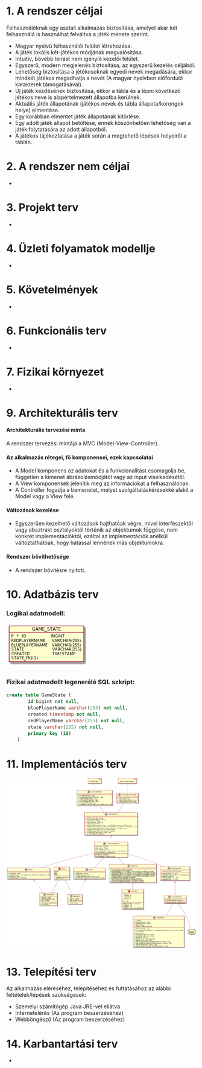 # 1. A rendszer céljai

Felhasználóknak egy asztali alkalmazás biztosítása, amelyet akár két felhasználó is használhat felváltva
a játék menete szerint.

- Magyar nyelvű felhasználói felület létrehozása.
- A játék lokális két-játékos módjának megvalósítása.
- Intuitív, bővebb leírást nem igénylő kezelői felület.
- Egyszerű, modern megjelenés biztosítása, az egyszerű kezelés céljából.
- Lehetőség biztosítása a jétékosoknak egyedi nevek megadására, ekkor mindkét játékos megadhatja a nevét (A magyar nyelvben előforduló karakterek támogatásával).
- Új játék kezdésének biztosítása, ekkor a tábla és a lépni következő jétékos neve is alapértelmezett állapotba kerülnek.
- Aktuális játék állapotának (játékos nevek és tábla állapota/korongok helye) elmentése.
- Egy korábban elmentet játék állapotának kitörlése.
- Egy adott játék állapot betöltése, ennek köszönhetően lehetőség van a játék folytatására az adott állapotból.
- A játékos tájékoztatása a játék során a megtehető lépések helyeiről a táblán.

# 2. A rendszer nem céljai

-

# 3. Projekt terv

-

# 4. Üzleti folyamatok modellje

-

# 5. Követelmények

-

# 6. Funkcionális terv

-

# 7. Fizikai környezet

-

# 9. Architekturális terv

#### Architekturális tervezési minta

A rendszer tervezési mintája a MVC (Model-View-Controller).

#### Az alkalmazás rétegei, fő komponensei, ezek kapcsolatai

- A Model komponens az adatokat és a funkcionalitást csomagolja be, független a kimenet
  ábrázolásmódjától vagy az input viselkedésétől.
- A View komponensek jelenítik meg az információkat a felhasználónak.
- A Controller fogadja a bemenetet, melyet szolgáltatáskérésekké alakít a Model vagy a View felé.

#### Változások kezelése

- Egyszerűen kezelhető változások hajthatóak végre, mivel interfészektől vagy absztrakt osztályoktól történik az objektumok függése, nem konkrét implementációktól, ezáltal az implementációk anélkül változtathatóak, hogy hatással lennének más objektumokra.

#### Rendszer bővíthetősége

- A rendszer bővítésre nyitott.

# 10. Adatbázis terv

### Logikai adatmodell:

<img src="./diagrams/db_model.png">

### Fizikai adatmodellt legeneráló SQL szkript:

```sql
create table GameState (
        id bigint not null,
        bluePlayerName varchar(255) not null,
        created timestamp not null,
        redPlayerName varchar(255) not null,
        state varchar(255) not null,
        primary key (id)
    )
```

# 11. Implementációs terv

<img src="https://raw.githubusercontent.com/p-adrian05/SZFM_2020_10_ErrorByNight/master/documentation/diagrams/uml_class_diagram.png" alt="UML diagram">


# 13. Telepítési terv

Az alkalmazás eléréséhez, telepítéséhez és futtatásához az alábbi feltételek/lépések szükségesek:

- Személyi számítógép Java JRE-vel ellátva
- Internetelérés (Az program beszerzéséhez)
- Webböngésző (Az program beszerzéséhez)

# 14. Karbantartási terv

-
